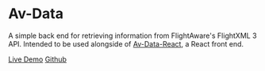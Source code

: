 # Av-Data
A simple back end for retrieving information from FlightAware's FlightXML 3 API.
Intended to be used alongside of [Av-Data-React](https://github.com/SYoung82/av-data-react), a React front end.

[Live Demo](https://av-data-react.herokuapp.com/)
[Github](https://github.com/SYoung82/av-data)